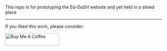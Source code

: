 
This repo is for prototyping the Ed-DaSH website and yet held in a siloed place  

----

If you liked this work, please consider:

<a href="https://www.buymeacoffee.com/robertn01" target="_blank"><img src="https://cdn.buymeacoffee.com/buttons/default-orange.png" alt="Buy Me A Coffee" height="41" width="174"></a>
